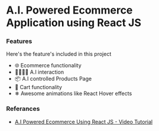 # A.I. Powered Ecommerce Application using React JS

### Features

Here's the feature's included in this project

- 🌐 Ecommerce functionality 
- 👨‍👩‍👧‍👦 A.I interaction
- 📦 A.I controlled Products Page
- 🛒 Cart functionality
- ❄ Awesome animations like React Hover effects 

### Referances

- [A.I Powered Ecommerce Using React JS -  Video Tutorial](https://www.youtube.com/user/vijayrajarathinam93)


